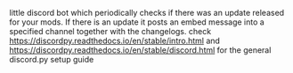 little discord bot which periodically checks if there was an update released for your mods.
If there is an update it posts an embed message into a specified channel together with the changelogs.
check https://discordpy.readthedocs.io/en/stable/intro.html and https://discordpy.readthedocs.io/en/stable/discord.html for the general discord.py setup guide 
